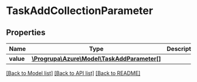 # TaskAddCollectionParameter

## Properties
Name | Type | Description | Notes
------------ | ------------- | ------------- | -------------
**value** | [**\Progrupa\Azure\Model\TaskAddParameter[]**](TaskAddParameter.md) |  | 

[[Back to Model list]](../README.md#documentation-for-models) [[Back to API list]](../README.md#documentation-for-api-endpoints) [[Back to README]](../README.md)



